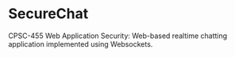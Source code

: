 # SecureChat
CPSC-455 Web Application Security: Web-based realtime chatting application implemented using Websockets.
